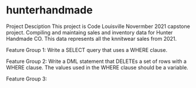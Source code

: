 # hunterhandmade

Project Desciption 
This project is Code Louisville Novermber 2021 capstone project. Compiling and maintaing sales and inventory data for Hunter Handmade CO. This data represents all the knnitwear sales from 2021.

Feature Group 1: 
Write a SELECT query that uses a WHERE clause.

Feature Group 2: 
Write a DML statement that DELETEs a set of rows with a WHERE clause. The values used in the WHERE clause should be a variable.

Feature Group 3:
